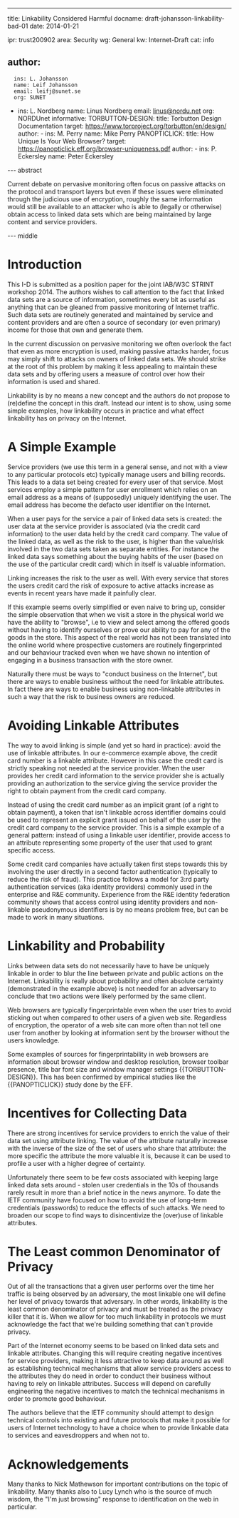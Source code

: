 ---
title: Linkability Considered Harmful
docname: draft-johansson-linkability-bad-01
date: 2014-01-21

ipr: trust200902
area: Security
wg: General
kw: Internet-Draft
cat: info

author:
   - 
      ins: L. Johansson
      name: Leif Johansson
      email: leifj@sunet.se
      org: SUNET
   -
      ins: L. Nordberg
      name: Linus Nordberg
      email: linus@nordu.net
      org: NORDUnet
informative:
      TORBUTTON-DESIGN:
         title: Torbutton Design Documentation
         target: https://www.torproject.org/torbutton/en/design/
         author:
            - 
               ins: M. Perry
               name: Mike Perry
      PANOPTICLICK:
         title: How Unique Is Your Web Browser?
         target: https://panopticlick.eff.org/browser-uniqueness.pdf
         author: 
             - 
                ins: P. Eckersley
                name: Peter Eckersley

--- abstract

Current debate on pervasive monitoring often focus on passive attacks on the protocol and transport layers but even if these issues were eliminated through the judicious use of encryption, roughly the same information would still be available to an attacker who is able to (legally or otherwise) obtain access to linked data sets which are being maintained by large content and service providers.

--- middle

Introduction
============

This I-D is submitted as a position paper for the joint IAB/W3C STRINT workshop 2014. The authors wishes to call attention to the fact that linked data sets are a source of information, sometimes every bit as useful as anything that can be gleaned from passive monitoring of Internet traffic. Such data sets are routinely generated and maintained by service and content providers and are often a source of secondary (or even primary) income for those that own and generate them.

In the current discussion on pervasive monitoring we often overlook the fact that even as more encryption is used, making passive attacks harder, focus may simply shift to attacks on owners of linked data sets. We should strike at the root of this problem by making it less appealing to maintain these data sets and by offering users a measure of control over how their information is used and shared.

Linkability is by no means a new concept and the authors do not propose to (re)define the concept in this draft. Instead our intent is to show, using some simple examples, how linkability occurs in practice and what effect linkability has on privacy on the Internet.

A Simple Example
================

Service providers (we use this term in a general sense, and not with a view to any particular protocols etc) typically manage users and billing records. This leads to a data set being created for every user of that service. Most services employ a simple pattern for user enrollment which relies on an email address as a means of (supposedly) uniquely identifying the user. The email address has become the defacto user identifier on the Internet.

When a user pays for the service a pair of linked data sets is created: the user data at the service provider is associated (via the credit card information) to the user data held by the credit card company. The value of the linked data, as well as the risk to the user, is higher than the value/risk involved in the two data sets taken as separate entities. For instance the linked data says something about the buying habits of the user (based on the use of the particular credit card) which in itself is valuable information. 

Linking increases the risk to the user as well. With every service that stores the users credit card the risk of exposure to active attacks increase as events in recent years have made it painfully clear.

If this example seems overly simplified or even naive to bring up, consider the simple observation that when we visit a store in the physical world we have the ability to "browse", i.e to view and select among the offered goods without having to identify ourselves or prove our ability to pay for any of the goods in the store. This aspect of the real world has not been translated into the online world where prospective customers are routinely fingerprinted and our behaviour tracked even when we have shown no intention of engaging in a business transaction with the store owner.

Naturally there must be ways to "conduct business on the Internet", but there are ways to enable business without the need for linkable attributes. In fact there are ways to enable business using non-linkable attributes in such a way that the risk to business owners are reduced.

Avoiding Linkable Attributes
===============

The way to avoid linking is simple (and yet so hard in practice): avoid the use of linkable attributes. In our e-commerce example above, the credit card number is a linkable attribute. However in this case the credit card is strictly speaking not needed at the service provider. When the user provides her credit card information to the service provider she is actually providing an authorization to the service giving the service provider the right to obtain payment from the credit card company.

Instead of using the credit card number as an implicit grant (of a right to obtain payment), a token that isn't linkable across identifier domains could be used to represent an explicit grant issued on behalf of the user by the credit card company to the service provider. This is a simple example of a general pattern: instead of using a linkable user identifier, provide access to an attribute representing some property of the user that used to grant specific access. 

Some credit card companies have actually taken first steps towards this by involving the user directly in a second factor authentication (typically to reduce the risk of fraud). This practice follows a model for 3:rd party authentication services (aka identity providers) commonly used in the enterprise and R&E community. Experience from the R&E identity federation community shows that access control using identity providers and non-linkable pseudonymous identifiers is by no means problem free, but can be made to work in many situations. 

Linkability and Probability
===============

Links between data sets do not necessarily have to have be uniquely linkable in order to blur the line between private and public actions on the Internet. Linkability is really about probability and often absolute certainty (demonstrated in the example above) is not needed for an adversary to conclude that two actions were likely performed by the same client.

Web browsers are typically fingerprintable even when the user tries to avoid sticking out when compared to other users of a given web site. Regardless of encryption, the operator of a web site can more often than not tell one user from another by looking at information sent by the browser without the users knowledge.

Some examples of sources for fingerprintability in web browsers are information about browser window and desktop resolution, browser toolbar presence, title bar font size and window manager settings {{TORBUTTON-DESIGN}}. This has been confirmed by empirical studies like the {{PANOPTICLICK}} study done by the EFF.

Incentives for Collecting Data
==========

There are strong incentives for service providers to enrich the value of their data set using attribute linking. The value of the attribute naturally increase with the inverse of the size of the set of users who share that attribute: the more specific the attribute the more valuable it is, because it can be used to profile a user with a higher degree of certainty.

Unfortunately there seem to be few costs associated with keeping large linked data sets around - stolen user credentials in the 10s of thousands rarely result in more than a brief notice in the news anymore. To date the IETF community have focused on how to avoid the use of long-term credentials (passwords) to reduce the effects of such attacks. We need to broaden our scope to find ways to disincentivize the (over)use of linkable attributes.

The Least common Denominator of Privacy
===============

Out of all the transactions that a given user performs over the time her traffic is being observed by an adversary, the most linkable one will define her level of privacy towards that adversary. In other words, linkability is the least common denominator of privacy and must be treated as the privacy killer that it is. When we allow for too much linkability in protocols we must acknowledge the fact that we're building something that can't provide privacy.

Part of the Internet economy seems to be based on linked data sets and linkable attributes. Changing this will require creating negative incentives for service providers, making it less attractive to keep data around as well as establishing technical mechanisms that allow service providers access to the attributes they do need in order to conduct their business without having to rely on linkable attributes. Success will depend on carefully engineering the negative incentives to match the technical mechanisms in order to promote good behaviour. 

The authors believe that the IETF community should attempt to design technical controls into existing and future protocols that make it possible for users of Internet technology to have a choice when to provide linkable data to services and eavesdroppers and when not to.

Acknowledgements
================

Many thanks to Nick Mathewson for important contributions on the topic of linkability. Many thanks also to Lucy Lynch who is the source of much wisdom, the "I'm just browsing" response to identification on the web in particular.
